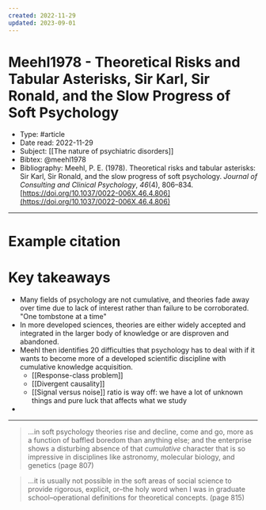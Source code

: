 ```yaml
---
created: 2022-11-29
updated: 2023-09-01
---
```

# Meehl1978 - Theoretical Risks and Tabular Asterisks, Sir Karl, Sir Ronald, and the Slow Progress of Soft Psychology

* Type: #article
* Date read: 2022-11-29
* Subject: [[The nature of psychiatric disorders]]
* Bibtex: @meehl1978
* Bibliography: Meehl, P. E. (1978). Theoretical risks and tabular asterisks: Sir Karl, Sir Ronald, and the slow progress of soft psychology. _Journal of Consulting and Clinical Psychology_, _46_(4), 806–834. [https://doi.org/10.1037/0022-006X.46.4.806](https://doi.org/10.1037/0022-006X.46.4.806)
---
# Example citation


# Key takeaways
* Many fields of psychology are not cumulative, and theories fade away over time due to lack of interest rather than failure to be corroborated. "One tombstone at a time"
* In more developed sciences, theories are either widely accepted and integrated in the larger body of knowledge or are disproven and abandoned.
* Meehl then identifies 20 difficulties that psychology has to deal with if it wants to become more of a developed scientific discipline with cumulative knowledge acquisition.
	* [[Response-class problem]]
	* [[Divergent causality]]
	* [[Signal versus noise]] ratio is way off: we have a lot of unknown things and pure luck that affects what we study
* 

---

> ...in soft psychology theories rise and decline, come and go, more as a function of baffled boredom than anything else; and the enterprise shows a disturbing absence of that *cumulative* character that is so impressive in disciplines like astronomy, molecular biology, and genetics (page 807)

> ...it is usually not possible in the soft areas of social science to provide rigorous, explicit, or–the holy word when I was in graduate school–operational definitions for theoretical concepts. (page 815)